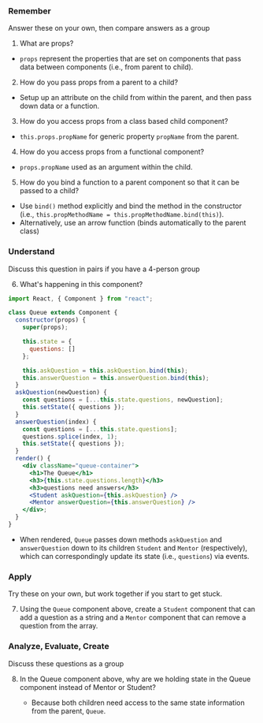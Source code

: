 ### Remember

Answer these on your own, then compare answers as a group

1.  What are props?

  * `props` represent the properties that are set on components that pass data between components (i.e., from parent to child).

2.  How do you pass props from a parent to a child?

  * Setup up an attribute on the child from within the parent, and then pass down data or a function.

3.  How do you access props from a class based child component?

  * `this.props.propName` for generic property `propName` from the parent.

4.  How do you access props from a functional component?

  * `props.propName` used as an argument within the child.

5.  How do you bind a function to a parent component so that it can be passed to a child?

  * Use `bind()` method explicitly and bind the method in the constructor (i.e., `this.propMethodName = this.propMethodName.bind(this)`).
  * Alternatively, use an arrow function (binds automatically to the parent class)


### Understand

Discuss this question in pairs if you have a 4-person group

6.  What's happening in this component?

```jsx
import React, { Component } from "react";

class Queue extends Component {
  constructor(props) {
    super(props);

    this.state = {
      questions: []
    };

    this.askQuestion = this.askQuestion.bind(this);
    this.answerQuestion = this.answerQuestion.bind(this);
  }
  askQuestion(newQuestion) {
    const questions = [...this.state.questions, newQuestion];
    this.setState({ questions });
  }
  answerQuestion(index) {
    const questions = [...this.state.questions];
    questions.splice(index, 1);
    this.setState({ questions });
  }
  render() {
    <div className="queue-container">
      <h1>The Queue</h1>
      <h3>{this.state.questions.length}</h3>
      <h3>questions need answers</h3>
      <Student askQuestion={this.askQuestion} />
      <Mentor answerQuestion={this.answerQuestion} />
    </div>;
  }
}
```

  * When rendered, `Queue` passes down methods `askQuestion` and `answerQuestion` down to its children `Student` and `Mentor` (respectively), which can correspondingly update its state (i.e., `questions`) via events.

### Apply

Try these on your own, but work together if you start to get stuck.

7.  Using the `Queue` component above, create a `Student` component that can add a question as a string and a `Mentor` component that can remove a question from the array.

### Analyze, Evaluate, Create

Discuss these questions as a group

8.  In the Queue component above, why are we holding state in the Queue component instead of Mentor or Student?

    * Because both children need access to the same state information from the parent, `Queue`.
